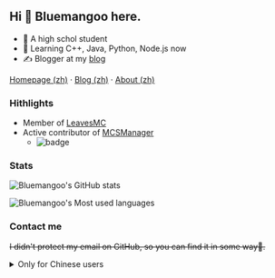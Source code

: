 ## Hi 👋 Bluemangoo here.

- 🏫 A high schol student
- 📘 Learning C++, Java, Python, Node.js now
- ✍️ Blogger at my [blog](https://blog.bluemangoo.net)

[Homepage (zh)](https://bluemangoo.net/) · [Blog (zh)](https://blog.bluemangoo.net/) · [About (zh)](https://blog.bluemangoo.net/about/)

### Hithlights

- Member of [LeavesMC](https://github.com/LeavesMC)
- Active contributor of [MCSManager](https://github.com/MCSManager)
  - ![badge](https://github-pr-count-badge.vercel.app/badge/pr-org?org=MCSManager&contributor=Bluemangoo)

### Stats

![Bluemangoo's GitHub stats](https://github-readme-stats.vercel.app/api?username=Bluemangoo&show_icons=true&hide_border=true&include_all_commits=true&count_private=true)

![Bluemangoo's Most used languages](https://github-readme-stats.vercel.app/api/top-langs/?username=Bluemangoo&layout=compact&hide_border=true&langs_count=16)

### Contact me

~~I didn't protect my email on GitHub, so you can find it in some way🤗.~~

<details>

<summary>Only for Chinese users</summary>

<br>

欢迎使用软件站 [Aquarium](https://github.com/Bluemangoo/Aquarium)，在这里可以找到一些常用软件，并提供便捷下载。部署在 [https://aquarium.bluemangoo.net/](https://aquarium.bluemangoo.net/) 。

</details>
